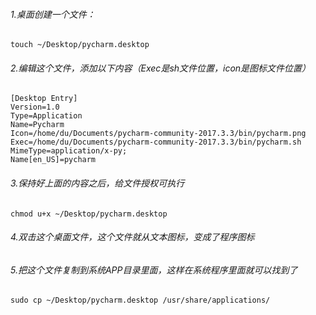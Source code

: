 ###### 1.桌面创建一个文件：

```
touch ~/Desktop/pycharm.desktop
```

###### 2.编辑这个文件，添加以下内容（Exec是sh文件位置，icon是图标文件位置）

```
[Desktop Entry]
Version=1.0
Type=Application
Name=Pycharm
Icon=/home/du/Documents/pycharm-community-2017.3.3/bin/pycharm.png
Exec=/home/du/Documents/pycharm-community-2017.3.3/bin/pycharm.sh
MimeType=application/x-py;
Name[en_US]=pycharm
```

###### 3.保持好上面的内容之后，给文件授权可执行

```
chmod u+x ~/Desktop/pycharm.desktop
```

###### 4.双击这个桌面文件，这个文件就从文本图标，变成了程序图标

###### 5.把这个文件复制到系统APP目录里面，这样在系统程序里面就可以找到了

```
sudo cp ~/Desktop/pycharm.desktop /usr/share/applications/
```

